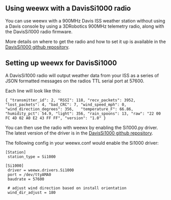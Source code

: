 Using weewx with a DavisSi1000 radio
------------------------------------

You can use weewx with a 900MHz Davis ISS weather station without using a Davis console by using a 3DRobotics 900MHz telemetry radio, along with the DavisSi1000 radio firmware.

More details on where to get the radio and how to set it up is available in the [DavisSi1000 github repository](http://github.com/tridge/DavisSi1000).

Setting up weewx for DavisSi1000
--------------------------------

A DavisSi1000 radio will output weather data from your ISS as a series of JSON formatted messages on the radios TTL serial port at 57600.

Each line will look like this:

    { "transmitter_id": 2, "RSSI": 118, "recv_packets": 3952, "lost_packets": 4, "bad_CRC": 7, "wind_speed_mph": 0, "wind_direction_degrees": 356,   "temperature_F": 66.86, "humidity_pct": 54.9, "light": 356, "rain_spoons": 13, "raw": "22 00 FC 4D 02 A0 E2 43 FF FF", "version": "1.0" }

You can then use the radio with weewx by enabling the Si1000.py driver. The latest version of the driver is in the [DavisSi1000 github repository](https://github.com/tridge/DavisSi1000/blob/origin/weewx/Si1000.py).

The following config in your weewx.conf would enable the Si1000 driver:

    [Station]
     station_type = Si1000

    [Si1000]
     driver = weewx.drivers.Si1000
     port = /dev/ttyAMA0
     baudrate = 57600

     # adjust wind direction based on install orientation
     wind_dir_adjust = 180
